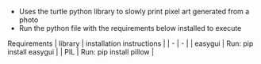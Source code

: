 * Uses the turtle python library to slowly print pixel art generated from a photo
* Run the python file with the requirements below installed to execute

Requirements
| library | installation instructions |
| - | - |
| easygui | Run: pip install easygui |
| PIL | Run: pip install pillow |
